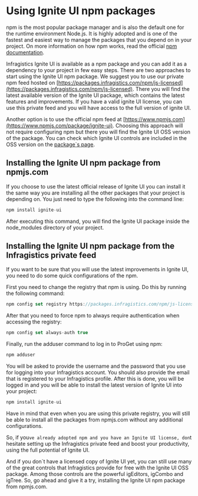 <!--
|metadata|
{
    "fileName": "Using-Ignite-UI-Npm-Packages",
    "controlName": [],
    "tags": ["npm"]
}
|metadata|
-->
# Using Ignite UI npm packages

npm is the most popular package manager and is also the default one for the runtime environment Node.js. It is highly adopted and is one of the fastest and easiest way to manage the packages that you depend on in your project. On more information on how npm works, read the official [npm documentation](https://docs.npmjs.com).

Infragistics Ignite UI is available as a npm package and you can add it as a dependency to your project in few easy steps. There are two approaches to start using the Ignite UI npm package. We suggest you to use our private npm feed hosted on  [https://packages.infragistics.com/npm/js-licensed](https://packages.infragistics.com/npm/js-licensed). There you will find the latest available version of the Ignite UI package, which contains the latest features and improvements. If you have a valid ignite UI license, you can use this private feed and you will have access to the full version of ignite UI. 

Another option is to use the official npm feed at [https://www.npmjs.com](https://www.npmjs.com/package/ignite-ui). Choosing this approach will not require configuring npm but there you will find the Ignite UI OSS version of the package. You can check which Ignite UI controls are included in the OSS version on the [package`s page](https://www.npmjs.com/package/ignite-ui).

## Installing the Ignite UI npm package from npmjs.com

If you choose to use the latest official release of Ignite UI you can install it the same way you are installing all the other packages that your project is depending on. You just need to type the following into the command line:

```js
npm install ignite-ui
```

After executing this command, you will find the Ignite UI package inside the node_modules directory of your project.  

## Installing the Ignite UI npm package from the Infragistics private feed

If you want to be sure that you will use the latest improvements in Ignite UI, you need to do some quick configurations of the npm. 

First you need to change the registry that npm is using. Do this by running the following command:

```js
npm config set registry https://packages.infragistics.com/npm/js-licensed
```

After that you need to force npm to always require authentication when accessing the registry:

```js
npm config set always-auth true
```

Finally, run the adduser command to log in to ProGet using npm:

```js
npm adduser
```

You will be asked to provide the username and the password that you use for logging into your Infragistics account. You should also provide the email that is registered to your Infragistics profile. After this is done, you will be logged in and you will be able to install the latest version of Ignite UI into your project:

```js
npm install ignite-ui
```

Have in mind that even when you are using this private registry, you will still be able to install all the packages from npmjs.com without any additional configurations. 

So, if you`ve already adopted npm and you have an Ignite UI license, don`t hesitate setting up the Infragistics private feed and boost your productivity, using the full potential of Ignite UI. 

And if you don`t have a licensed copy of Ignite UI yet, you can still use many of the great controls that Infragistics provide for free with the Ignite UI OSS package. Among those controls are the powerful igEditors, igCombo and igTree. So, go ahead and give it a try, installing the Ignite UI npm package from npmjs.com. 